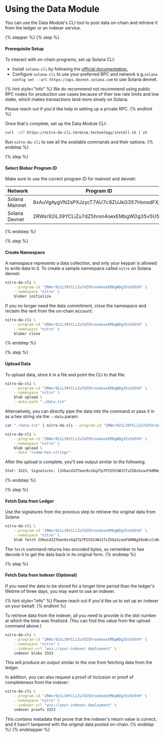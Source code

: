 # Using the Data Module

You can use the Data Module's CLI tool to post data on-chain and retrieve it from the ledger or an indexer service.

{% stepper %}
{% step %}
#### Prerequisite Setup

To interact with on-chain programs, set up Solana CLI:

* Install `solana-cli` by following the [official documentation.](https://solana.com/docs/intro/installation)
* Configure `solana-cli` to use your preferred RPC and network e.g.`solana config set --url https://api.devnet.solana.com` to use Solana devnet.

{% hint style="info" %}
We do recommend not recommend using public RPC nodes for production use cases because of their low rate limits and low stake, which makes transactions land more slowly on Solana.

Please reach out if you'd like help in setting up a private RPC.
{% endhint %}

Once that's complete, set up the Data Module CLI:

```bash
curl -sSf https://nitro-da-cli.termina.technology/install.sh | sh
```

Run `nitro-da-cli` to see all the available commands and their options.
{% endstep %}

{% step %}
#### Select Blober Program ID

Make sure to use the correct program ID for mainnet and devnet:

| Network        | Program ID                                   |
| -------------- | -------------------------------------------- |
| Solana Mainnet | 8xAuVgAygVN2sPXJzycT7AU7c9ZUJkG357HonxdFXjyc |
| Solana Devnet  | 2RWsr92iL39YCLiZu7dZ5hron4oexEMbgWDg35v5U5tH |
{% endstep %}

{% step %}
#### Create Namespace

A namespace represents a data collection, and only your keypair is allowed to write data to it. To create a sample namespace called `nitro` on Solana devnet:

```bash
nitro-da-cli \
    --program-id "2RWsr92iL39YCLiZu7dZ5hron4oexEMbgWDg35v5U5tH" \
    --namespace "nitro" \
    blober initialize
```

If you no longer need the data commitment, close the namespace and reclaim the rent from the on-chain account:

```bash
nitro-da-cli \
    --program-id "2RWsr92iL39YCLiZu7dZ5hron4oexEMbgWDg35v5U5tH" \
    --namespace "nitro" \
    blober close
```
{% endstep %}

{% step %}
#### **Upload Data**

To upload data, store it in a file and point the CLI to that file:

```bash
nitro-da-cli \
    --program-id "2RWsr92iL39YCLiZu7dZ5hron4oexEMbgWDg35v5U5tH" \
    --namespace "nitro" \
    blob upload \
    --data-path "./data.txt"
```

Alternatively, you can directly pipe the data into the command or pass it in as a hex string via the `--data` param:

```bash
cat "./data.txt" | nitro-da-cli --program-id "2RWsr92iL39YCLiZu7dZ5hron4oexEMbgWDg35v5U5tH" --namespace "nitro" blob upload
```

```bash
nitro-da-cli \
    --program-id "2RWsr92iL39YCLiZu7dZ5hron4oexEMbgWDg35v5U5tH" \
    --namespace "nitro" \
    blob upload \
    --data "<some-hex-string>"
```

After the upload is complete, you'll see output similar to the following:

```bash
Slot: 3323, Signatures: [2Vkwid2ZTman9zvGq2Tp7P2S5CUWJ2fsZSQzGzaoFkDMAgS9xNccCvNe7PJuHrXNotsVu3BoJAsRa9jdfbZraXvS, faRmYWXPQUDJcFpqffJVE49f5aMSCLYnqp1xH3DZc3SM2Uayc7jReRfR6LjNkFxeuviSJTXMTtSAmAL9tAppwyK, 5XsiKe95nk9GmkceXQkEWapAuAcEQFFYEqMfh5kyeszSxjXepSyDbgzEXmzoQniWMdWvv6mVm5Qbyh9e1i8hHF7K, 2nk2Fj2xwM7oRfsqbmDBNqYwPCLGxHcGUujBo7napJgavMSWFEQ6C9wYmLCkKcuaetBs89vtMbtYzEKaKLKjasKd, 43zzTdgoZBR3sDphuPQTZQHZdT4Ms976bRiY8jguHPZbNPibY3k4EVnrRGKCbUy97i1RzsdMRXkYyv2KJZp9MQZE], Success: true
```
{% endstep %}

{% step %}
#### **Fetch Data from Ledger**

Use the signatures from the previous step to retrieve the original data from Solana:

```bash
nitro-da-cli \
    --program-id "2RWsr92iL39YCLiZu7dZ5hron4oexEMbgWDg35v5U5tH" \
    --namespace "nitro" \
    blob fetch 2Vkwid2ZTman9zvGq2Tp7P2S5CUWJ2fsZSQzGzaoFkDMAgS9xNccCvNe7PJuHrXNotsVu3BoJAsRa9jdfbZraXvS faRmYWXPQUDJcFpqffJVE49f5aMSCLYnqp1xH3DZc3SM2Uayc7jReRfR6LjNkFxeuviSJTXMTtSAmAL9tAppwyK 5XsiKe95nk9GmkceXQkEWapAuAcEQFFYEqMfh5kyeszSxjXepSyDbgzEXmzoQniWMdWvv6mVm5Qbyh9e1i8hHF7K 2nk2Fj2xwM7oRfsqbmDBNqYwPCLGxHcGUujBo7napJgavMSWFEQ6C9wYmLCkKcuaetBs89vtMbtYzEKaKLKjasKd 43zzTdgoZBR3sDphuPQTZQHZdT4Ms976bRiY8jguHPZbNPibY3k4EVnrRGKCbUy97i1RzsdMRXkYyv2KJZp9MQZE
```

The `fetch` command returns hex encoded bytes, so remember to hex decode it to get the data back in its original form.
{% endstep %}

{% step %}
#### Fetch Data from Indexer (Optional)

If you need the data to be stored for a longer time period than the ledger's lifetime of three days, you may want to use an indexer.

{% hint style="info" %}
Please reach out if you'd like us to set up an indexer on your behalf.
{% endhint %}

To retrieve data from the indexer, all you need to provide is the slot number at which the blob was finalized. (You can find this value from the upload command above.)

```bash
nitro-da-cli \
    --program-id "2RWsr92iL39YCLiZu7dZ5hron4oexEMbgWDg35v5U5tH" \
    --namespace "nitro" \
    --indexer-url "wss://your-indexer.deployment" \
    indexer blobs 3323
```

This will produce an output similar to the one from fetching data from the ledger.

In addition, you can also request a proof of inclusion or proof of completeness from the indexer:

```bash
nitro-da-cli \
    --program-id "2RWsr92iL39YCLiZu7dZ5hron4oexEMbgWDg35v5U5tH" \
    --namespace "nitro" \
    --indexer-url "wss://your-indexer.deployment" \
    indexer proofs 3323
```

This contains metadata that prove that the indexer's return value is correct, and it hasn’t tampered with the original data posted on-chain.
{% endstep %}
{% endstepper %}
